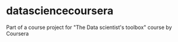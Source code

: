 datasciencecoursera
===================

Part of a course project for "The Data scientist's toolbox" course by Coursera
